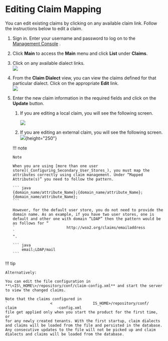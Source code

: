 # Editing Claim Mapping

You can edit existing claims by clicking on any available claim link.
Follow the instructions below to edit a claim.

1.  Sign in. Enter your username and password to log on to the
    [Management Console](../../setup/getting-started-with-the-management-console)
    .
2.  Click **Main** to access the **Main** menu and click **List** under
    **Claims**.
3.  Click on any available dialect links.  
    ![]( ../../assets/img/43986713/48204512.png)
4.  From the **Claim Dialect** view, you can view the claims defined for
    that particular dialect. Click on the appropriate **Edit** link.  
    ![]( ../../assets/img/103330403/103330407.png)
5.  Enter the new claim information in the required fields and click on
    the **Update** button.

    1.  If you are editing a local claim, you will see the following
        screen.

        ![]( ../../assets/img/103330403/103330405.png) 

    2.  If you are editing an external claim, you will see the following
        screen.  
        ![]( ../../assets/img/103330403/103330404.png){height="250"}

    !!! note
    
        Note
    
        When you are using [more than one user
        store](_Configuring_Secondary_User_Stores_), you must map the
        attributes correctly using claim management. Under “Mapped
        Attribute(s)” you need to follow the pattern.
    
        ``` java
        {domain_name/attribute_Name};{domain_name/attribute_Name}; {domain_name/attribute_Name};
        ```
    
        However, for the default user store, you do not need to provide the
        domain name. As an example, if you have two user stores, one is
        default and other one with domain “LDAP” then the pattern would be
        as follows for “
        `                       http://wso2.org/claims/emailaddress                     `
        ".
    
        ``` java
            email;LDAP/mail
        ```
    

!!! tip
    
    Alternatively:
    
    You can edit the file configuration in
    **\<IS\_HOME\>/repository/conf/claim-config.xml** and start the server
    to view the changed claims.
    
    Note that the claims configured in
    `                   <                  IS_HOME>/repository/conf/                   claim                  -config.xml        `
    file get applied only when you start the product for the first time, or
    for any newly created tenants. With the first startup, claim dialects
    and claims will be loaded from the file and persisted in the database.
    Any consecutive updates to the file will not be picked up and claim
    dialects and claims will be loaded from the database.
    
